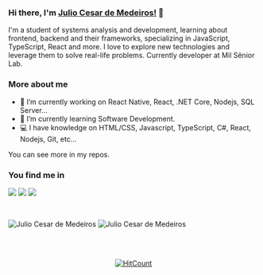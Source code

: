 ### Hi there, I'm [Julio Cesar de Medeiros!](www.linkedin.com/in/julio-cesar-de-medeiros) 👋

I'm a student of systems analysis and development, learning about frontend, backend and their frameworks, specializing in JavaScript,
TypeScript, React and more. I love to explore new technologies and
leverage them to solve real-life problems.
Currently developer at Mil Sênior Lab.

### More about me

- 🚀 I’m currently working on React Native, React, .NET Core, Nodejs, SQL Server...
- 🔭 I’m currently learning Software Development.
- 💻 I have knowledge on HTML/CSS, Javascript, TypeScript, C#, React, Nodejs, Git, etc...

You can see more in my repos.

### You find me in

[![](https://img.shields.io/badge/LinkedIn-JulioCesar-blue)](https://www.linkedin.com/in/julio-cesar-de-medeiros)
[![](https://img.shields.io/badge/Gmail-JulioCesar-red)](mailto:juliocesarmedeirosdev@gmail.com)
[![](https://img.shields.io/badge/Website-JulioCesar.Dev-aqua)](https://juliocesardemedeiros.netlify.app/)

<div align="center">

</div>
<br/>

![Julio Cesar de Medeiros](https://github-readme-stats.anuraghazra1.vercel.app/api/top-langs/?username=Julio-Lost&hide=Batchfile)
![Julio Cesar de Medeiros](https://github-readme-stats.vercel.app/api?username=Julio-Lost&count_private=true)

<br />
<br />
<div align="center">

[![HitCount](http://hits.dwyl.com/Julio-Lost/Julio-Lost.svg)](http://hits.dwyl.com/Julio-Lost/Julio-Lost)

</div>
